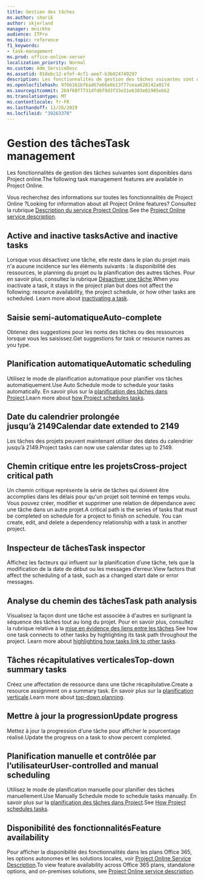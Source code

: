 ```yaml
---
title: Gestion des tâches
ms.author: sharik
author: skjerland
manager: mnirkhe
audience: ITPro
ms.topic: reference
f1_keywords:
- task-management
ms.prod: office-online-server
localization_priority: Normal
ms.custom: Adm_ServiceDesc
ms.assetid: 018ebc12-efef-4cf1-aee7-b3b024749297
description: Les fonctionnalités de gestion des tâches suivantes sont disponibles dans Project online.
ms.openlocfilehash: 9766161bf6ad67e66e6b13f77ceaa628142a017d
ms.sourcegitcommit: 2b9f68f7731dfd6f9d3f33e31e6303e81985ebb2
ms.translationtype: MT
ms.contentlocale: fr-FR
ms.lasthandoff: 11/26/2019
ms.locfileid: "39263378"
---
```

# <a name="task-management"></a><span data-ttu-id="79d4a-103">Gestion des tâches</span><span class="sxs-lookup"><span data-stu-id="79d4a-103">Task management</span></span>

<span data-ttu-id="79d4a-104">Les fonctionnalités de gestion des tâches suivantes sont disponibles dans Project online.</span><span class="sxs-lookup"><span data-stu-id="79d4a-104">The following task management features are available in Project Online.</span></span>
  
<span data-ttu-id="79d4a-105">Vous recherchez des informations sur toutes les fonctionnalités de Project Online ?</span><span class="sxs-lookup"><span data-stu-id="79d4a-105">Looking for information about all Project Online features?</span></span> <span data-ttu-id="79d4a-106">Consultez la rubrique [Description du service Project Online](project-online-service-description.md).</span><span class="sxs-lookup"><span data-stu-id="79d4a-106">See the [Project Online service description](project-online-service-description.md).</span></span>
  
## <a name="active-and-inactive-tasks"></a><span data-ttu-id="79d4a-107">Active and inactive tasks</span><span class="sxs-lookup"><span data-stu-id="79d4a-107">Active and inactive tasks</span></span>

<span data-ttu-id="79d4a-p102">Lorsque vous désactivez une tâche, elle reste dans le plan du projet mais n'a aucune incidence sur les éléments suivants : la disponibilité des ressources, le planning du projet ou la planification des autres tâches. Pour en savoir plus, consultez la rubrique [Désactiver une tâche](https://go.microsoft.com/fwlink/p/?LinkId=271335).</span><span class="sxs-lookup"><span data-stu-id="79d4a-p102">When you inactivate a task, it stays in the project plan but does not affect the following: resource availability, the project schedule, or how other tasks are scheduled. Learn more about [inactivating a task](https://go.microsoft.com/fwlink/p/?LinkId=271335).</span></span>
  
## <a name="auto-complete"></a><span data-ttu-id="79d4a-110">Saisie semi-automatique</span><span class="sxs-lookup"><span data-stu-id="79d4a-110">Auto-complete</span></span>

<span data-ttu-id="79d4a-111">Obtenez des suggestions pour les noms des tâches ou des ressources lorsque vous les saisissez.</span><span class="sxs-lookup"><span data-stu-id="79d4a-111">Get suggestions for task or resource names as you type.</span></span> 
  
## <a name="automatic-scheduling"></a><span data-ttu-id="79d4a-112">Planification automatique</span><span class="sxs-lookup"><span data-stu-id="79d4a-112">Automatic scheduling</span></span>

<span data-ttu-id="79d4a-113">Utilisez le mode de planification automatique pour planifier vos tâches automatiquement.</span><span class="sxs-lookup"><span data-stu-id="79d4a-113">Use Auto Schedule mode to schedule your tasks automatically.</span></span> <span data-ttu-id="79d4a-114">En savoir plus sur la [planification des tâches dans Project](https://go.microsoft.com/fwlink/p/?LinkId=271331).</span><span class="sxs-lookup"><span data-stu-id="79d4a-114">Learn more about [how Project schedules tasks](https://go.microsoft.com/fwlink/p/?LinkId=271331).</span></span> 
  
## <a name="calendar-date-extended-to-2149"></a><span data-ttu-id="79d4a-115">Date du calendrier prolongée jusqu’à 2149</span><span class="sxs-lookup"><span data-stu-id="79d4a-115">Calendar date extended to 2149</span></span>

<span data-ttu-id="79d4a-116">Les tâches des projets peuvent maintenant utiliser des dates du calendrier jusqu’à 2149.</span><span class="sxs-lookup"><span data-stu-id="79d4a-116">Project tasks can now use calendar dates up to 2149.</span></span> 
  
## <a name="cross-project-critical-path"></a><span data-ttu-id="79d4a-117">Chemin critique entre les projets</span><span class="sxs-lookup"><span data-stu-id="79d4a-117">Cross-project critical path</span></span>

<span data-ttu-id="79d4a-p104">Un chemin critique représente la série de tâches qui doivent être accomplies dans les délais pour qu'un projet soit terminé en temps voulu. Vous pouvez créer, modifier et supprimer une relation de dépendance avec une tâche dans un autre projet.</span><span class="sxs-lookup"><span data-stu-id="79d4a-p104">A critical path is the series of tasks that must be completed on schedule for a project to finish on schedule. You can create, edit, and delete a dependency relationship with a task in another project.</span></span> 
  
## <a name="task-inspector"></a><span data-ttu-id="79d4a-120">Inspecteur de tâches</span><span class="sxs-lookup"><span data-stu-id="79d4a-120">Task inspector</span></span>

<span data-ttu-id="79d4a-121">Affichez les facteurs qui influent sur la planification d’une tâche, tels que la modification de la date de début ou les messages d’erreur.</span><span class="sxs-lookup"><span data-stu-id="79d4a-121">View factors that affect the scheduling of a task, such as a changed start date or error messages.</span></span>
  
## <a name="task-path-analysis"></a><span data-ttu-id="79d4a-122">Analyse du chemin des tâches</span><span class="sxs-lookup"><span data-stu-id="79d4a-122">Task path analysis</span></span>

<span data-ttu-id="79d4a-p105">Visualisez la façon dont une tâche est associée à d'autres en surlignant la séquence des tâches tout au long du projet. Pour en savoir plus, consultez la rubrique relative à la [mise en évidence des liens entre les tâches](https://go.microsoft.com/fwlink/p/?LinkId=271345).</span><span class="sxs-lookup"><span data-stu-id="79d4a-p105">See how one task connects to other tasks by highlighting its task path throughout the project. Learn more about [highlighting how tasks link to other tasks](https://go.microsoft.com/fwlink/p/?LinkId=271345).</span></span>
  
## <a name="top-down-summary-tasks"></a><span data-ttu-id="79d4a-125">Tâches récapitulatives verticales</span><span class="sxs-lookup"><span data-stu-id="79d4a-125">Top-down summary tasks</span></span>

<span data-ttu-id="79d4a-126">Créez une affectation de ressource dans une tâche récapitulative.</span><span class="sxs-lookup"><span data-stu-id="79d4a-126">Create a resource assignment on a summary task.</span></span> <span data-ttu-id="79d4a-127">En savoir plus sur la [planification verticale](https://go.microsoft.com/fwlink/p/?LinkId=271333).</span><span class="sxs-lookup"><span data-stu-id="79d4a-127">Learn more about [top-down planning](https://go.microsoft.com/fwlink/p/?LinkId=271333).</span></span>
  
## <a name="update-progress"></a><span data-ttu-id="79d4a-128">Mettre à jour la progression</span><span class="sxs-lookup"><span data-stu-id="79d4a-128">Update progress</span></span>

<span data-ttu-id="79d4a-129">Mettez à jour la progression d’une tâche pour afficher le pourcentage réalisé.</span><span class="sxs-lookup"><span data-stu-id="79d4a-129">Update the progress on a task to show percent completed.</span></span>
  
## <a name="user-controlled-and-manual-scheduling"></a><span data-ttu-id="79d4a-130">Planification manuelle et contrôlée par l’utilisateur</span><span class="sxs-lookup"><span data-stu-id="79d4a-130">User-controlled and manual scheduling</span></span>

<span data-ttu-id="79d4a-131">Utilisez le mode de planification manuelle pour planifier des tâches manuellement.</span><span class="sxs-lookup"><span data-stu-id="79d4a-131">Use Manually Schedule mode to schedule tasks manually.</span></span> <span data-ttu-id="79d4a-132">En savoir plus sur la [planification des tâches dans Project](https://go.microsoft.com/fwlink/p/?LinkId=271331).</span><span class="sxs-lookup"><span data-stu-id="79d4a-132">See [How Project schedules tasks](https://go.microsoft.com/fwlink/p/?LinkId=271331).</span></span>
  
## <a name="feature-availability"></a><span data-ttu-id="79d4a-133">Disponibilité des fonctionnalités</span><span class="sxs-lookup"><span data-stu-id="79d4a-133">Feature availability</span></span>

<span data-ttu-id="79d4a-134">Pour afficher la disponibilité des fonctionnalités dans les plans Office 365, les options autonomes et les solutions locales, voir [Project Online Service Description](project-online-service-description.md).</span><span class="sxs-lookup"><span data-stu-id="79d4a-134">To view feature availability across Office 365 plans, standalone options, and on-premises solutions, see [Project Online service description](project-online-service-description.md).</span></span>
  
